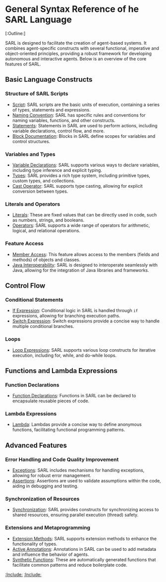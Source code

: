 # General Syntax Reference of he SARL Language

[:Outline:]

SARL is designed to facilitate the creation of agent-based systems. It combines agent-specific constructs with several functional, imperative and object-oriented principles, providing a robust framework for developing autonomous and interactive agents. Below is an overview of the core features of SARL.

## Basic Language Constructs

### Structure of SARL Scripts

- [Script](./Script.md): SARL scripts are the basic units of execution, containing a series of types, statements and expressions.
- [Naming Convention](./Names.md): SARL has specific rules and conventions for naming variables, functions, and other constructs.
- [Statements](./Statements.md): Statements in SARL are used to perform actions, including variable declarations, control flow, and more.
- [Block Documentation](./Block.md): Blocks in SARL define scopes for variables and control structures.

### Variables and Types

- [Variable Declarations](./VarDecls.md): SARL supports various ways to declare variables, including type inference and explicit typing.
- [Types](./Types.md): SARL provides a rich type system, including primitive types, custom types, and collections.
- [Cast Operator](./Cast.md): SARL supports type casting, allowing for explicit conversion between types.

### Literals and Operators

- [Literals](./Literals.md): These are fixed values that can be directly used in code, such as numbers, strings, and booleans.
- [Operators](./Operators.md): SARL supports a wide range of operators for arithmetic, logical, and relational operations.

### Feature Access

- [Member Access](./MemberAccess.md): This feature allows access to the members (fields and methods) of objects and classes.
- [Java Interoperability](./JavaInterroperability.md): SARL is designed to interoperate seamlessly with Java, allowing for the integration of Java libraries and frameworks.

## Control Flow

### Conditional Statements

- [If Expression](./IfExpression.md): Conditional logic in SARL is handled through `if` expressions, allowing for branching execution paths.
- [Switch Expression](./SwitchExpression.md): Switch expressions provide a concise way to handle multiple conditional branches.

### Loops

- [Loop Expressions](./LoopExpression.md): SARL supports various loop constructs for iterative execution, including for, while, and do-while loops.

## Functions and Lambda Expressions

### Function Declarations

- [Function Declarations](./FuncDecls.md): Functions in SARL can be declared to encapsulate reusable pieces of code.

### Lambda Expressions

- [Lambda](./Lambda.md): Lambdas provide a concise way to define anonymous functions, facilitating functional programming patterns.

## Advanced Features

### Error Handling and Code Quality Improvement

- [Exceptions](./Exception.md): SARL includes mechanisms for handling exceptions, allowing for robust error management.
- [Assertions](./Assertion.md): Assertions are used to validate assumptions within the code, aiding in debugging and testing.

### Synchronization of Resources

- [Synchronization](./Synchronization.md): SARL provides constructs for synchronizing access to shared resources, ensuring parallel execution (thread) safety.

### Extensions and Metaprogramming

- [Extension Methods](./Extension.md): SARL supports extension methods to enhance the functionality of types.
- [Active Annotations](./ActiveAnnotations.md): Annotations in SARL can be used to add metadata and influence the behavior of agents.
- [Synthetic Functions](./SyntheticFunctions.md): These are automatically generated functions that facilitate common patterns and reduce boilerplate code.


[:Include:](../../includes/oopref.inc)
[:Include:](../../includes/legal.inc)
